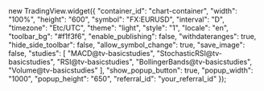 <!DOCTYPE html>
<html lang="en">
<head>
    <meta charset="UTF-8">
    <meta name="viewport" content="width=device-width, initial-scale=1.0">
    <title>Real-Time Forex Chart</title>
    <style>
        #chart-container {
            width: 100%;
            height: 600px;
        }
    </style>
</head>
<body>
    <div id="chart-container"></div>
    <script src="https://s3.tradingview.com/tv.js"></script>
    <script src="script.js"></script>
</body>
</html>
new TradingView.widget({
    "container_id": "chart-container",
    "width": "100%",
    "height": "600",
    "symbol": "FX:EURUSD",
    "interval": "D",
    "timezone": "Etc/UTC",
    "theme": "light",
    "style": "1",
    "locale": "en",
    "toolbar_bg": "#f1f3f6",
    "enable_publishing": false,
    "withdateranges": true,
    "hide_side_toolbar": false,
    "allow_symbol_change": true,
    "save_image": false,
    "studies": [
        "MACD@tv-basicstudies",
        "StochasticRSI@tv-basicstudies",
        "RSI@tv-basicstudies",
        "BollingerBands@tv-basicstudies",
        "Volume@tv-basicstudies"
    ],
    "show_popup_button": true,
    "popup_width": "1000",
    "popup_height": "650",
    "referral_id": "your_referral_id"
});


<!---
coderB32/coderB32 is a ✨ special ✨ repository because its `README.md` (this file) appears on your GitHub profile.
You can click the Preview link to take a look at your changes.
--->
